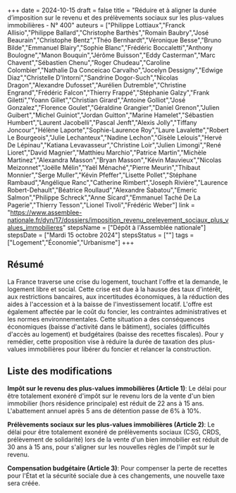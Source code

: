 +++
date = 2024-10-15
draft = false
title = "Réduire et à aligner la durée d’imposition sur le revenu et des prélèvements sociaux sur les plus-values immobilières - N° 400"
auteurs = ["Philippe Lottiaux","Franck Allisio","Philippe Ballard","Christophe Barthès","Romain Baubry","José Beaurain","Christophe Bentz","Théo Bernhardt","Véronique Besse","Bruno Bilde","Emmanuel Blairy","Sophie Blanc","Frédéric Boccaletti","Anthony Boulogne","Manon Bouquin","Jérôme Buisson","Eddy Casterman","Marc Chavent","Sébastien Chenu","Roger Chudeau","Caroline Colombier","Nathalie Da Conceicao Carvalho","Jocelyn Dessigny","Edwige Diaz","Christelle D'Intorni","Sandrine Dogor-Such","Nicolas Dragon","Alexandre Dufosset","Aurélien Dutremble","Christine Engrand","Frédéric Falcon","Thierry Frappé","Stéphanie Galzy","Frank Giletti","Yoann Gillet","Christian Girard","Antoine Golliot","José Gonzalez","Florence Goulet","Géraldine Grangier","Daniel Grenon","Julien Guibert","Michel Guiniot","Jordan Guitton","Marine Hamelet","Sébastien Humbert","Laurent Jacobelli","Pascal Jenft","Alexis Jolly","Tiffany Joncour","Hélène Laporte","Sophie-Laurence Roy","Laure Lavalette","Robert Le Bourgeois","Julie Lechanteux","Nadine Lechon","Gisèle Lelouis","Hervé De Lépinau","Katiana Levavasseur","Christine Loir","Julien Limongi","René Lioret","David Magnier","Matthieu Marchio","Patrice Martin","Michèle Martinez","Alexandra Masson","Bryan Masson","Kévin Mauvieux","Nicolas Meizonnet","Joëlle Mélin","Yaël Ménaché","Pierre Meurin","Thibaut Monnier","Serge Muller","Kévin Pfeffer","Lisette Pollet","Stéphane Rambaud","Angélique Ranc","Catherine Rimbert","Joseph Rivière","Laurence Robert-Dehault","Béatrice Roullaud","Alexandre Sabatou","Emeric Salmon","Philippe Schreck","Anne Sicard","Emmanuel Taché De La Pagerie","Thierry Tesson","Lionel Tivoli","Frédéric Weber"]
link = "https://www.assemblee-nationale.fr/dyn/17/dossiers/imposition_revenu_prelevement_sociaux_plus_values_immobilieres"
stepsName = ["Dépôt à l'Assemblée nationale"]
stepsDate = ["Mardi 15 octobre 2024"]
stepsStatus = [""]
tags = ["Logement","Économie","Urbanisme"]
+++

## Résumé

La France traverse une crise du logement, touchant l'offre et la demande, le logement libre et social. Cette crise est due à la hausse des taux d'intérêt, aux restrictions bancaires, aux incertitudes économiques, à la réduction des aides à l'accession et à la baisse de l'investissement locatif. L'offre est également affectée par le coût du foncier, les contraintes administratives et les normes environnementales. Cette situation a des conséquences économiques (baisse d'activité dans le bâtiment), sociales (difficultés d'accès au logement) et budgétaires (baisse des recettes fiscales). Pour y remédier, cette proposition vise à réduire la durée de taxation des plus-values immobilières pour libérer du foncier et relancer la construction.

## Liste des modifications

**Impôt sur le revenu des plus-values immobilières (Article 1)**: Le délai pour être totalement exonéré d'impôt sur le revenu lors de la vente d'un bien immobilier (hors résidence principale) est réduit de 22 ans à 15 ans. L'abattement annuel après 5 ans de détention passe de 6% à 10%.

**Prélèvements sociaux sur les plus-values immobilières (Article 2)**: Le délai pour être totalement exonéré de prélèvements sociaux (CSG, CRDS, prélèvement de solidarité) lors de la vente d'un bien immobilier est réduit de 30 ans à 15 ans, pour s'aligner sur les nouvelles règles de l'impôt sur le revenu.

**Compensation budgétaire (Article 3)**: Pour compenser la perte de recettes pour l'État et la sécurité sociale due à ces changements, une nouvelle taxe sera créée.
